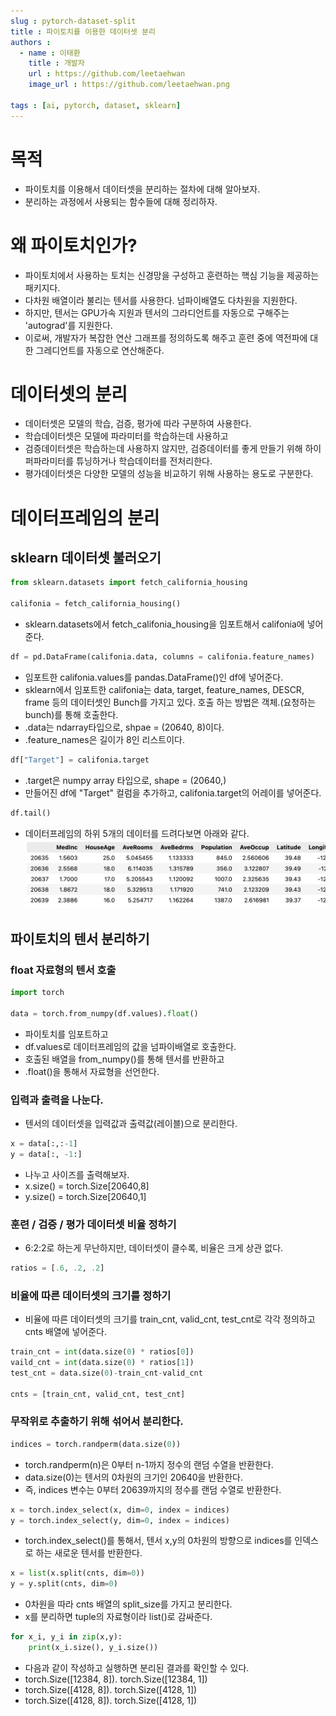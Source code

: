 ```yaml
---
slug : pytorch-dataset-split
title : 파이토치를 이용한 데이터셋 분리
authors :
  - name : 이태환
    title : 개발자
    url : https://github.com/leetaehwan
    image_url : https://github.com/leetaehwan.png
  
tags : [ai, pytorch, dataset, sklearn]
---
```


# 목적
- 파이토치를 이용해서 데이터셋을 분리하는 절차에 대해 알아보자.
- 분리하는 과정에서 사용되는 함수들에 대해 정리하자.


# 왜 파이토치인가?
- 파이토치에서 사용하는 토치는 신경망을 구성하고 훈련하는 핵심 기능을 제공하는 패키지다.
- 다차원 배열이라 불리는 텐서를 사용한다. 넘파이배열도 다차원을 지원한다.
- 하지만, 텐서는 GPU가속 지원과 텐서의 그라디언트를 자동으로 구해주는 'autograd'를 지원한다.
- 이로써, 개발자가 복잡한 연산 그래프를 정의하도록 해주고 훈련 중에 역전파에 대한 그레디언트를 자동으로 연산해준다.

# 데이터셋의 분리
- 데이터셋은 모델의 학습, 검증, 평가에 따라 구분하여 사용한다.
- 학습데이터셋은 모델에 파라미터를 학습하는데 사용하고
- 검증데이터셋은 학습하는데 사용하지 않지만, 검증데이터를 좋게 만들기 위해 하이퍼파라미터를 튜닝하거나 학습데이터를 전처리한다.
- 평가데이터셋은 다양한 모델의 성능을 비교하기 위해 사용하는 용도로 구분한다.

# 데이터프레임의 분리
## sklearn 데이터셋 불러오기
```python
from sklearn.datasets import fetch_california_housing

califonia = fetch_california_housing()
```
- sklearn.datasets에서 fetch_califonia_housing을 임포트해서 califonia에 넣어준다.
```python
df = pd.DataFrame(califonia.data, columns = califonia.feature_names)
```
- 임포트한 califonia.values를 pandas.DataFrame()인 df에 넣어준다.
- sklearn에서 임포트한 califonia는 data, target, feature_names, DESCR, frame 등의 데이터셋인 Bunch를 가지고 있다. 호출 하는 방법은 객체.(요청하는 bunch)를 통해 호출한다.
- .data는 ndarray타입으로, shpae = (20640, 8)이다.
- .feature_names은 길이가 8인 리스트이다.
```python
df["Target"] = califonia.target
```
- .target은 numpy array 타입으로, shape = (20640,)
- 만들어진 df에 "Target" 컬럼을 추가하고, califonia.target의 어레이를 넣어준다.
```python
df.tail()
```
- 데이터프레임의 하위 5개의 데이터를 드려다보면 아래와 같다.
![](../2023-04-03-pytorch-dataset-split/sklearn-california-housing.png)

## 파이토치의 텐서 분리하기
### float 자료형의 텐서 호출
```python
import torch

data = torch.from_numpy(df.values).float()
```
- 파이토치를 임포트하고
- df.values로 데이터프레임의 값을 넘파이배열로 호출한다.
- 호출된 배열을 from_numpy()를 통해 텐서를 반환하고
- .float()을 통해서 자료형을 선언한다.

### 입력과 출력을 나눈다.
- 텐서의 데이터셋을 입력값과 출력값(레이블)으로 분리한다.
```python
x = data[:,:-1]
y = data[:, -1:]
```
- 나누고 사이즈를 출력해보자.
- x.size() = torch.Size[20640,8]
- y.size() = torch.Size[20640,1]

### 훈련 / 검증 / 평가 데이터셋 비율 정하기
- 6:2:2로 하는게 무난하지만, 데이터셋이 클수록, 비율은 크게 상관 없다.
```python
ratios = [.6, .2, .2]
```

### 비율에 따른 데이터셋의 크기를 정하기
- 비율에 따른 데이터셋의 크기를 train_cnt, valid_cnt, test_cnt로 각각 정의하고 cnts 배열에 넣어준다.
```python
train_cnt = int(data.size(0) * ratios[0])
vaild_cnt = int(data.size(0) * ratios[1])
test_cnt = data.size(0)-train_cnt-valid_cnt

cnts = [train_cnt, valid_cnt, test_cnt]
```

### 무작위로 추출하기 위해 섞어서 분리한다.

```python
indices = torch.randperm(data.size(0))
```
- torch.randperm(n)은 0부터 n-1까지 정수의 랜덤 수열을 반환한다.
- data.size(0)는 텐서의 0차원의 크기인 20640을 반환한다.
- 즉, indices 변수는 0부터 20639까지의 정수를 랜덤 수열로 반환한다.
```python
x = torch.index_select(x, dim=0, index = indices)
y = torch.index_select(y, dim=0, index = indices)
```
- torch.index_select()를 통해서, 텐서 x,y의 0차원의 방향으로 indices를 인덱스로 하는 새로운 텐서를 반환한다.
```python
x = list(x.split(cnts, dim=0))
y = y.split(cnts, dim=0)
```
- 0차원을 따라 cnts 배열의 split_size를 가지고 분리한다.
- x를 분리하면 tuple의 자료형이라 list()로 감싸준다.

```python
for x_i, y_i in zip(x,y):
	print(x_i.size(), y_i.size())
```
- 다음과 같이 작성하고 실행하면 분리된 결과를 확인할 수 있다.
- torch.Size([12384, 8]). torch.Size([12384, 1])
- torch.Size([4128, 8]). torch.Size([4128, 1])
- torch.Size([4128, 8]). torch.Size([4128, 1])